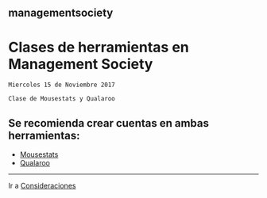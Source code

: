 ## managementsociety

# Clases de herramientas en Management Society
	Miercoles 15 de Noviembre 2017
	
	Clase de Mousestats y Qualaroo

## Se recomienda crear cuentas en ambas herramientas:
-  [Mousestats](https://ssl.mousestats.com/user/register/4)
-  [Qualaroo](https://app.qualaroo.com/signup)

---
Ir a [Consideraciones](https://github.com/acamposc/managementsociety/blob/master/herramientas/consideraciones.md)
